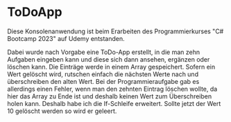 # ToDoApp

Diese Konsolenanwendung ist beim Erarbeiten des Programmierkurses "C# Bootcamp 2023" auf Udemy entstanden.

Dabei wurde nach Vorgabe eine ToDo-App erstellt, in die man zehn Aufgaben eingeben kann und diese sich dann ansehen, ergänzen oder löschen kann. Die Einträge werde in einem Array gespeichert. Sofern ein Wert gelöscht wird, rutschen einfach die nächsten Werte nach und überschreiben den alten Wert. Bei der Programmieraufgabe gab es allerdings einen Fehler, wenn man den zehnten Eintrag löschen wollte, da hier das Array zu Ende ist und deshalb keinen Wert zum Überschreiben holen kann. Deshalb habe ich die If-Schleife erweitert. Sollte jetzt der Wert 10 gelöscht werden so wird er geleert.
